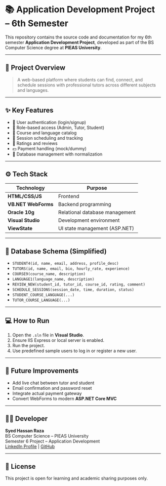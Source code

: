 # 📚 Application Development Project – 6th Semester

This repository contains the source code and documentation for my 6th semester **Application Development Project**, developed as part of the BS Computer Science degree at **PIEAS University**.

---

## 🚀 Project Overview

> A web-based platform where students can find, connect, and schedule sessions with professional tutors across different subjects and languages.

---

## ✨ Key Features

- 🔐 User authentication (login/signup)
- 👤 Role-based access (Admin, Tutor, Student)
- 📘 Course and language catalog
- 📅 Session scheduling and tracking
- 💬 Ratings and reviews
- 💵 Payment handling (mock/dummy)
- 📄 Database management with normalization

---

## ⚙️ Tech Stack

| Technology       | Purpose                        |
|------------------|--------------------------------|
| **HTML/CSS/JS**  | Frontend                       |
| **VB.NET WebForms** | Backend programming            |
| **Oracle 10g**   | Relational database management |
| **Visual Studio**| Development environment        |
| **ViewState**    | UI state management (ASP.NET)  |

---

## 🧱 Database Schema (Simplified)

- `STUDENT4(id, name, email, address, profile_desc)`
- `TUTORS(id, name, email, bio, hourly_rate, experience)`
- `COURSE9(course_name, description)`
- `LANGUAGE1(language_name, description)`
- `REVIEW_NEW(student_id, tutor_id, course_id, rating, comment)`
- `SCHEDULE_SESSIONS(session_date, time, duration, status)`
- `STUDENT_COURSE_LANGUAGE(...)`
- `TUTOR_COURSE_LANGUAGE(...)`

---

## 💻 How to Run

1. Open the `.sln` file in **Visual Studio**.
2. Ensure IIS Express or local server is enabled.
3. Run the project.
4. Use predefined sample users to log in or register a new user.

---

## 📝 Future Improvements

- Add live chat between tutor and student
- Email confirmation and password reset
- Integrate actual payment gateway
- Convert WebForms to modern **ASP.NET Core MVC**

---

## 👨‍🎓 Developer

**Syed Hassan Raza**  
BS Computer Science – PIEAS University  
Semester 6 Project – Application Development  
[LinkedIn Profile](#) | [GitHub](#)

---

## 📃 License

This project is open for learning and academic sharing purposes only.
